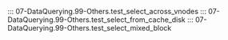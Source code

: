 ::: 07-DataQuerying.99-Others.test_select_across_vnodes
::: 07-DataQuerying.99-Others.test_select_from_cache_disk
::: 07-DataQuerying.99-Others.test_select_mixed_block
